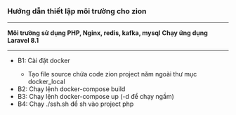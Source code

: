 <h3>Hướng dẫn thiết lập môi trường cho zion</h3>
<hr>
<b>Môi trường sử dụng PHP, Nginx, redis, kafka, mysql</b>
<b>Chạy ứng dụng Laravel 8.1</b>
<hr>
<ul>
<li>B1: Cài đặt docker</li>
<ul>
<li>Tạo file source chứa code zion project năm ngoài thư mục docker_local</li>
</ul>
<li>B2: Chạy lệnh docker-compose build</li>
<li>B3: Chạy lệnh docker-compose up (-d để chạy ngầm)</li>
<li>B4: Chạy ./ssh.sh để sh vào project php</li>
</ul>